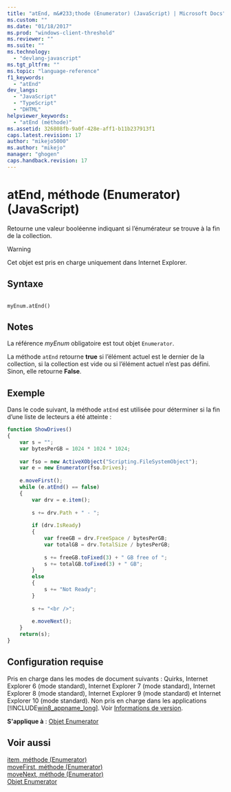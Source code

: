 ```yaml
---
title: "atEnd, m&#233;thode (Enumerator) (JavaScript) | Microsoft Docs"
ms.custom: ""
ms.date: "01/18/2017"
ms.prod: "windows-client-threshold"
ms.reviewer: ""
ms.suite: ""
ms.technology: 
  - "devlang-javascript"
ms.tgt_pltfrm: ""
ms.topic: "language-reference"
f1_keywords: 
  - "atEnd"
dev_langs: 
  - "JavaScript"
  - "TypeScript"
  - "DHTML"
helpviewer_keywords: 
  - "atEnd (méthode)"
ms.assetid: 326808fb-9a0f-428e-aff1-b11b237913f1
caps.latest.revision: 17
author: "mikejo5000"
ms.author: "mikejo"
manager: "ghogen"
caps.handback.revision: 17
---
```

# atEnd, m&#233;thode (Enumerator) (JavaScript)
Retourne une valeur booléenne indiquant si l’énumérateur se trouve à la fin de la collection.  
  
> [!WARNING]
>  Cet objet est pris en charge uniquement dans Internet Explorer.  
  
## Syntaxe  
  
```  
  
myEnum.atEnd()  
```  
  
## Notes  
 La référence *myEnum* obligatoire est tout objet `Enumerator`.  
  
 La méthode `atEnd` retourne **true** si l’élément actuel est le dernier de la collection, si la collection est vide ou si l’élément actuel n’est pas défini. Sinon, elle retourne **False**.  
  
## Exemple  
 Dans le code suivant, la méthode `atEnd` est utilisée pour déterminer si la fin d’une liste de lecteurs a été atteinte :  
  
```javascript  
function ShowDrives()  
{  
    var s = "";  
    var bytesPerGB = 1024 * 1024 * 1024;  
  
    var fso = new ActiveXObject("Scripting.FileSystemObject");  
    var e = new Enumerator(fso.Drives);  
  
    e.moveFirst();  
    while (e.atEnd() == false)  
    {  
        var drv = e.item();  
  
        s += drv.Path + " - ";  
  
        if (drv.IsReady)  
        {  
            var freeGB = drv.FreeSpace / bytesPerGB;  
            var totalGB = drv.TotalSize / bytesPerGB;  
  
            s += freeGB.toFixed(3) + " GB free of ";  
            s += totalGB.toFixed(3) + " GB";  
        }  
        else  
        {  
            s += "Not Ready";  
        }  
  
        s += "<br />";  
  
        e.moveNext();  
    }  
    return(s);  
}  
```  
  
## Configuration requise  
 Pris en charge dans les modes de document suivants : Quirks, Internet Explorer 6 \(mode standard\), Internet Explorer 7 \(mode standard\), Internet Explorer 8 \(mode standard\), Internet Explorer 9 \(mode standard\) et Internet Explorer 10 \(mode standard\). Non pris en charge dans les applications [!INCLUDE[win8_appname_long](../../javascript/includes/win8-appname-long-md.md)]. Voir [Informations de version](../../javascript/reference/javascript-version-information.md).  
  
 **S'applique à** : [Objet Enumerator](../../javascript/reference/enumerator-object-javascript.md)  
  
## Voir aussi  
 [item, méthode \(Enumerator\)](../../javascript/reference/item-method-enumerator-javascript.md)   
 [moveFirst, méthode \(Enumerator\)](../../javascript/reference/movefirst-method-enumerator-javascript.md)   
 [moveNext, méthode \(Enumerator\)](../../javascript/reference/movenext-method-enumerator-javascript.md)   
 [Objet Enumerator](../../javascript/reference/enumerator-object-javascript.md)